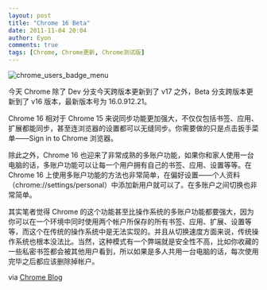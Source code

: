 ```yaml
---
layout: post
title: "Chrome 16 Beta"
date: 2011-11-04 20:04
author: Eyon
comments: true
tags: [Chrome, Chrome更新, Chrome测试版]
---
```

![](http://img.chromi.org/2011/11/chrome_users_badge_menu.png "chrome_users_badge_menu")

今天 Chrome 除了 Dev 分支今天跨版本更新到了 v17 之外，Beta 分支跨版本更新到了 v16 版本，最新版本号为 16.0.912.21。

Chrome 16  相对于 Chrome 15 来说同步功能更加强大，不仅仅包括书签、应用、扩展都能同步，甚至连浏览器的设置都可以无缝同步。你需要做的只是点击扳手菜单——Sign in to Chrome 浏览器。

除此之外，Chrome 16 也迎来了非常成熟的多账户功能，如果你和家人使用一台电脑的话，多账户功能可以让每一个用户拥有自己的书签、应用、设置等等。在 Chrome 16 上使用多账户功能的方法也非常简单，在偏好设置——个人资料（chrome://settings/personal）中添加新用户就可以了。在多账户之间切换也非常简单。

其实笔者觉得 Chrome 的这个功能甚至比操作系统的多账户功能都要强大，因为你可以在一个环境中同时使用两个帐户所保存的所有书签、应用、扩展、设置等等，而这个在传统的操作系统中是无法实现的。并且从切换速度方面来说，传统操作系统也根本没法比。当然，这种模式有一个弊端就是安全性不高，比如你收藏的一些私密书签都会被其他用户看到，所以如果是多人共用一台电脑的话，每次使用完毕之后都应该删除掉帐户。

via <a href="http://chrome.blogspot.com/2011/11/take-your-chrome-stuff-with-you-in-new.html" target="_blank">Chrome Blog</a>

